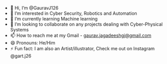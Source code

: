 - 👋 Hi, I’m @GauravJ126
- 👀 I’m interested in Cyber Security, Robotics and Automation 
- 🌱 I’m currently learning Machine learning 
- 💞️ I’m looking to collaborate on any projects dealing with Cyber-Physical Systems
- 📫 How to reach me at my Gmail - gaurav.jagadeeshgj@gmail.com
- 😄 Pronouns: He/Him
- ⚡ Fun fact: I am also an Artist/illustrator, Check me out on Instagram @gart.j26



